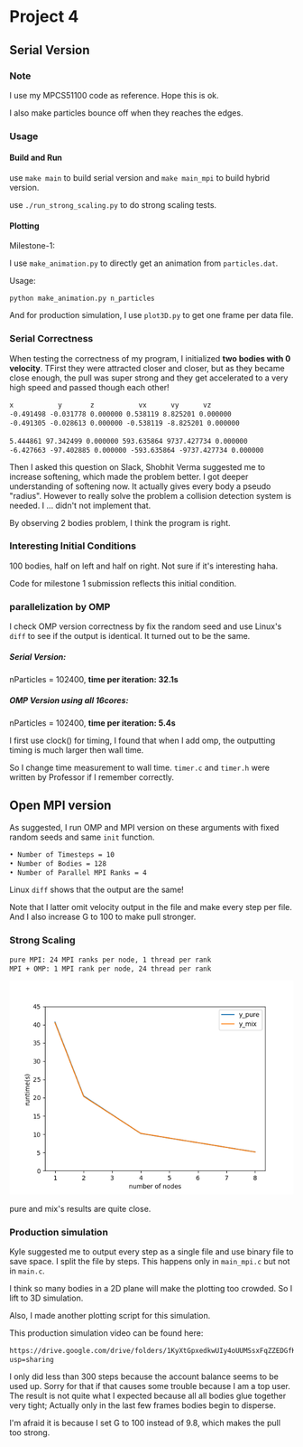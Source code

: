 # Project 4


## Serial Version


### Note
I use my MPCS51100 code as reference. Hope this is ok.

I also make particles bounce off when they reaches the edges.
### Usage


#### Build and Run

use `make main` to build serial version and `make main_mpi` to build hybrid version.

use `./run_strong_scaling.py` to do strong scaling tests.

#### Plotting
Milestone-1:

I use `make_animation.py` to directly get an animation from `particles.dat`.

Usage:
```
python make_animation.py n_particles
```


And for production simulation, I use `plot3D.py` to get one frame per data file.


### Serial Correctness

When testing the correctness of my program, I initialized **two bodies with 0 velocity**. TFirst they were attracted closer and closer, but as they became close enough, the pull was super strong and they get accelerated to a very high speed and passed though each other! 
```
x           y       z           vx      vy      vz
-0.491498 -0.031778 0.000000 0.538119 8.825201 0.000000 
-0.491305 -0.028613 0.000000 -0.538119 -8.825201 0.000000 

5.444861 97.342499 0.000000 593.635864 9737.427734 0.000000 
-6.427663 -97.402885 0.000000 -593.635864 -9737.427734 0.000000 
```

Then I asked this question on Slack, Shobhit Verma suggested me to increase softening, which made the problem better. I got deeper understanding of softening now. It actually gives every body a pseudo "radius". However to really solve the problem a collision detection system is needed. I ... didn't not implement that.

By observing 2 bodies problem, I think the program is right. 


### Interesting Initial Conditions
100 bodies, half on left and half on right. Not sure if it's interesting haha.

Code for milestone 1 submission reflects this initial condition.


### parallelization by OMP

I check OMP version correctness by fix the random seed and use Linux's `diff` to see if the output is identical. It turned out to be the same.
##### Serial Version:

nParticles = 102400, **time per iteration: 32.1s**


##### OMP Version using all 16cores:

nParticles = 102400, **time per iteration: 5.4s**

I first use clock() for timing, I found that when I add omp, the outputting timing is much larger then wall time.

So I change time measurement to wall time. `timer.c` and `timer.h` were written by Professor if I remember correctly.


## Open MPI version

As suggested, I run OMP and MPI version on these arguments with fixed random seeds and same `init` function.
```
• Number of Timesteps = 10
• Number of Bodies = 128
• Number of Parallel MPI Ranks = 4
```
Linux `diff` shows that the output are the same!

Note that I latter omit velocity output in the file and make every step per file. And I also increase G to 100 to make pull stronger.

### Strong Scaling
```
pure MPI: 24 MPI ranks per node, 1 thread per rank
MPI + OMP: 1 MPI rank per node, 24 thread per rank
```

![](strong_scaling.png)

pure and mix's results are quite close.


### Production simulation
Kyle suggested me to output every step as a single file and use binary file to save space. I split the file by steps. This happens only in `main_mpi.c` but not in `main.c`.

I think so many bodies in a 2D plane will make the plotting too crowded. So I lift to 3D simulation.

Also, I made another plotting script for this simulation.


This production simulation video can be found here:
```
https://drive.google.com/drive/folders/1KyXtGpxedkwUIy4oUUMSsxFqZZEDGfK1?usp=sharing
```

I only did less than 300 steps because the account balance seems to be used up. Sorry for that if that causes some trouble because I am a top user. The result is not quite what I expected because all  all bodies glue together very tight; Actually only in the last few frames bodies begin to disperse. 

I'm afraid it is because I set G to 100 instead of 9.8, which makes the pull too strong.
